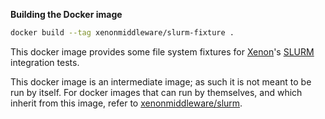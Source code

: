 **Building the Docker image**

```bash
docker build --tag xenonmiddleware/slurm-fixture .
```

This docker image provides some file system fixtures for [Xenon](https://github.com/NLeSC/Xenon)'s [SLURM](https://slurm.schedmd.com/) integration tests.

This docker image is an intermediate image; as such it is not meant to be run by itself. For docker images that can run by themselves, and which inherit from this image, refer to [xenonmiddleware/slurm](https://hub.docker.com/r/xenonmiddleware/slurm/).

